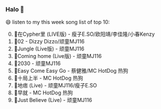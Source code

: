 

### Halo 👋

😄 listen to my this week song list of top 10:

0. 🌈在Cypher里  (LIVE版) - 瘦子E.SO/欧阳靖/李佳隆/小春Kenzy
1. 🌈02 - Dizzy Dizzo/顽童MJ116
2. 🌈Jungle (Live版) - 顽童MJ116
3. 🌈Coming home (Live版) - 顽童MJ116
4. 🌈2030 - 顽童MJ116
5. 🌈Easy Come Easy Go - 蔡健雅/MC HotDog 热狗
6. 🌈十局上半 - MC HotDog 热狗
7. 🌈地痞 (Live) - 顽童MJ116/瘦子E.SO
8. 🌈早就 - MC HotDog 热狗
9. 🌈Just Believe (Live) - 顽童MJ116

